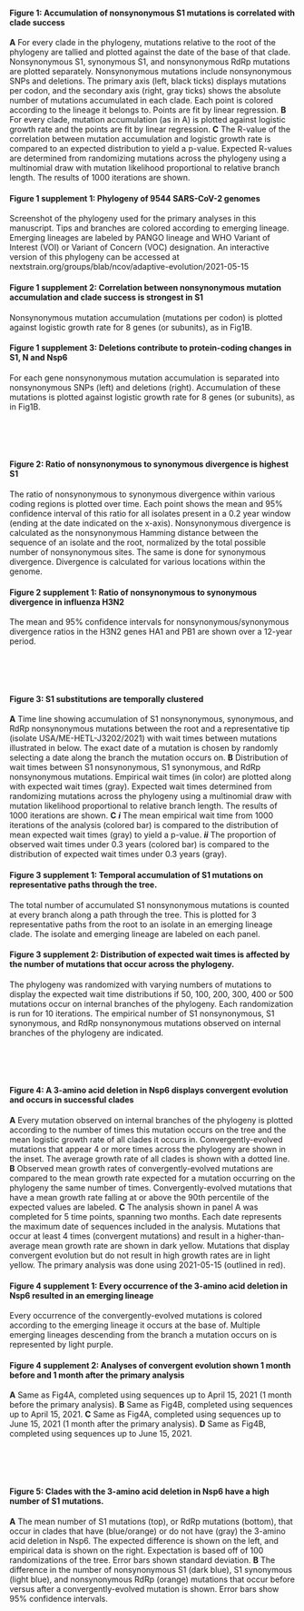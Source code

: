 #### Figure 1: Accumulation of nonsynonymous S1 mutations is correlated with clade success
**A** For every clade in the phylogeny, mutations relative to the root of the phylogeny are tallied and plotted against the date of the base of that clade. Nonsynonymous S1, synonymous S1, and nonsynonymous RdRp mutations are plotted separately. Nonsynonymous mutations include nonsynonymous SNPs and deletions. The primary axis (left, black ticks) displays mutations per codon, and the secondary axis (right, gray ticks) shows the absolute number of mutations accumulated in each clade. Each point is colored according to the lineage it belongs to. Points are fit by linear regression. **B** For every clade, mutation accumulation (as in A) is plotted against logistic growth rate and the points are fit by linear regression. **C** The R-value of the correlation between mutation accumulation and logistic growth rate is compared to an expected distribution to yield a p-value. Expected R-values are determined from randomizing mutations across the phylogeny using a multinomial draw with mutation likelihood proportional to relative branch length. The results of 1000 iterations are shown.

#### Figure 1 supplement 1: Phylogeny of 9544 SARS-CoV-2 genomes
Screenshot of the phylogeny used for the primary analyses in this manuscript. Tips and branches are colored according to emerging lineage. Emerging lineages are labeled by PANGO lineage and WHO Variant of Interest (VOI) or Variant of Concern (VOC) designation. An interactive version of this phylogeny can be accessed at nextstrain.org/groups/blab/ncov/adaptive-evolution/2021-05-15

#### Figure 1 supplement 2: Correlation between nonsynonymous mutation accumulation and clade success is strongest in S1
Nonsynonymous mutation accumulation (mutations per codon) is plotted against logistic growth rate for 8 genes (or subunits), as in Fig1B. 

#### Figure 1 supplement 3: Deletions contribute to protein-coding changes in S1, N and Nsp6
For each gene nonsynonymous mutation accumulation is separated into nonsynonymous SNPs (left) and deletions (right). Accumulation of these mutations is plotted against logistic growth rate for 8 genes (or subunits), as in Fig1B.


 <br /> <br /> <br />
#### Figure 2: Ratio of nonsynonymous to synonymous divergence is highest S1
The ratio of nonsynonymous to synonymous divergence within various coding regions is plotted over time. Each point shows the mean and 95% confidence interval of this ratio for all isolates present in a 0.2 year window (ending at the date indicated on the x-axis). Nonsynonymous divergence is calculated as the nonsynonymous Hamming distance between the sequence of an isolate and the root, normalized by the total possible number of nonsynonymous sites. The same is done for synonymous divergence. Divergence is calculated for various locations within the genome.

#### Figure 2 supplement 1: Ratio of nonsynonymous to synonymous divergence in influenza H3N2
The mean and 95% confidence intervals for nonsynonymous/synonymous divergence ratios in the H3N2 genes HA1 and PB1 are shown over a 12-year period. 


 <br /> <br /> <br />
#### Figure 3: S1 substitutions are temporally clustered
**A** Time line showing accumulation of S1 nonsynonymous, synonymous, and RdRp nonsynonymous mutations between the root and a representative tip (isolate USA/ME-HETL-J3202/2021) with wait times between mutations illustrated in below. The exact date of a mutation is chosen by randomly selecting a date along the branch the mutation occurs on. **B** Distribution of wait times between S1 nonsynonymous, S1 synonymous, and RdRp nonsynonymous mutations. Empirical wait times (in color) are plotted along with expected wait times (gray). Expected wait times determined from randomizing mutations across the phylogeny using a multinomial draw with mutation likelihood proportional to relative branch length. The results of 1000 iterations are shown. **C** ***i*** The mean empirical wait time from 1000 iterations of the analysis (colored bar) is compared to the distribution of mean expected wait times (gray) to yield a p-value. ***ii*** The proportion of observed wait times under 0.3 years (colored bar) is compared to the distribution of expected wait times under 0.3 years (gray).

#### Figure 3 supplement 1: Temporal accumulation of S1 mutations on representative paths through the tree.
The total number of accumulated S1 nonsynonymous mutations is counted at every branch along a path through the tree. This is plotted for 3 representative paths from the root to an isolate in an emerging lineage clade. The isolate and emerging lineage are labeled on each panel.

#### Figure 3 supplement 2: Distribution of expected wait times is affected by the number of mutations that occur across the phylogeny.
The phylogeny was randomized with varying numbers of mutations to display the expected wait time distributions if 50, 100, 200, 300, 400 or 500 mutations occur on internal branches of the phylogeny. Each randomization is run for 10 iterations. The empirical number of S1 nonsynonymous, S1 synonymous, and RdRp nonsynonymous mutations observed on internal branches of the phylogeny are indicated.

 <br /> <br /> <br />
#### Figure 4: A 3-amino acid deletion in Nsp6 displays convergent evolution and occurs in successful clades
**A** Every mutation observed on internal branches of the phylogeny is plotted according to the number of times this mutation occurs on the tree and the mean logistic growth rate of all clades it occurs in. Convergently-evolved mutations that appear 4 or more times across the phylogeny are shown in the inset. The average growth rate of all clades is shown with a dotted line. **B** Observed mean growth rates of convergently-evolved mutations are compared to the mean growth rate expected for a mutation occurring on the phylogeny the same number of times. Convergently-evolved mutations that have a mean growth rate falling at or above the 90th percentile of the expected values are labeled. **C** The analysis shown in panel A was completed for 5 time points, spanning two months. Each date represents the maximum date of sequences included in the analysis. Mutations that occur at least 4 times (convergent mutations) and result in a higher-than-average mean growth rate are shown in dark yellow. Mutations that display convergent evolution but do not result in high growth rates are in light yellow. The primary analysis was done using 2021-05-15 (outlined in red). 

#### Figure 4 supplement 1: Every occurrence of the 3-amino acid deletion in Nsp6 resulted in an emerging lineage
Every occurrence of the convergently-evolved mutations is colored according to the emerging lineage it occurs at the base of. Multiple emerging lineages descending from the branch a mutation occurs on is represented by light purple.

#### Figure 4 supplement 2: Analyses of convergent evolution shown 1 month before and 1 month after the primary analysis
**A** Same as Fig4A, completed using sequences up to April 15, 2021 (1 month before the primary analysis). **B** Same as Fig4B, completed using sequences up to April 15, 2021. **C** Same as Fig4A, completed using sequences up to June 15, 2021 (1 month after the primary analysis). **D** Same as Fig4B, completed using sequences up to June 15, 2021.

 <br /> <br /> <br />
#### Figure 5: Clades with the 3-amino acid deletion in Nsp6 have a high number of S1 mutations.
**A** The mean number of S1 mutations (top), or RdRp mutations (bottom), that occur in clades that have (blue/orange) or do not have (gray) the 3-amino acid deletion in Nsp6. The expected difference is shown on the left, and empirical data is shown on the right. Expectation is based off of 100 randomizations of the tree. Error bars shown standard deviation. **B** The difference in the number of nonsynonymous S1 (dark blue), S1 synonymous (light blue), and nonsynonymous RdRp (orange) mutations that occur before versus after a convergently-evolved mutation is shown. Error bars show 95% confidence intervals. 

